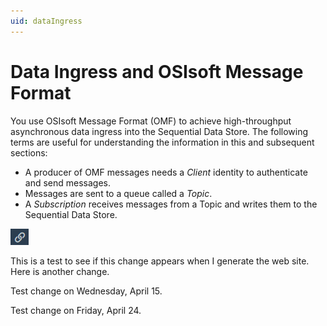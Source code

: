 ```yaml
---
uid: dataIngress
---
```


# Data Ingress and OSIsoft Message Format

You use OSIsoft Message Format (OMF) to achieve high-throughput asynchronous data ingress into the Sequential Data Store. The following terms are useful for understanding the information
in this and subsequent sections:

- A producer of OMF messages needs a *Client* identity to authenticate and send messages.
- Messages are sent to a queue called a *Topic*.
- A *Subscription* receives messages from a Topic and writes them to the Sequential Data Store.

![Copy URL Link](images/CopyUrlLink.png)

This is a test to see if this change appears when I generate the web site.
Here is another change.

Test change on Wednesday, April 15.

Test change on Friday, April 24.

